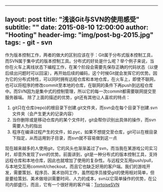  ---
layout:     post
title:      "浅谈Git与SVN的使用感受"
subtitle:   ""
date:       2015-08-10 12:00:00
author:     "Hooting"
header-img: "img/post-bg-2015.jpg"
tags:
    - git
    - svn
---


 作为版本控制工作，两者的做大的区别应该在于：Git属于分布式版本控制工具，而SVN属于集中式的版本控制工具。分布式的好处是什么呢？举个例子来说，当你在火车上离线状态下编程工作，在某个阶段会需要先保存正确的代码状态（以便后续出问题时可以回滚），再开始后续的编码，这个时候Git就会发挥它的优势。因为它的分布式特性，可以同时拥有远程仓库和本地仓库，在火车上，即使不联网，也可以将程序的修改commit至本地的仓库，在联网的条件下再push到远程仓库中。而SVN因为是集中式的控制管理，所以它的每一次commit都需要联网提交至服务器端。
 除了上面的描述的优势，git还有其他让人喜欢的特点：
 

 1. git只在仓库(repo)的根目录下创建.git文件夹，而svn会在每个目录下创建.svn文件夹（会产生更大的记录内容）
 2. 当你删除或是移动仓库内的某个文件时，git会帮你识别出具体的操作，而svn需要人为的指出
 3. 程序在编译过程产生的文件，如.pyc，如果不想提交至仓库，git可以在根目录下指定，从而运用到子目录，而svn就不容易做到这一点
 
现在越来越多的人使用git，它的风头也渐渐盖过了svn，而当我在某游戏公司实习时，却意外发现了svn的优势。前面讲到，git是一种分布式的版本控制工具，支持远程仓库和本地仓库，因此也就增加了使用的复杂性。与远程交互用push/pull，与本地交互用commit/checkout，而且它也缺乏好用的客户端。我们的游戏开发，需要策划、程序员、美术协同工作，虽然程序员接受git的使用相对简单，但是要给策划、美术做培训需要时间、人力的成本，svn以它简单操作的优势，在公司内部盛行。而且，它有一个很好用的客户端：[TortoiseSVN](https://en.wikipedia.org/wiki/TortoiseSVN)
